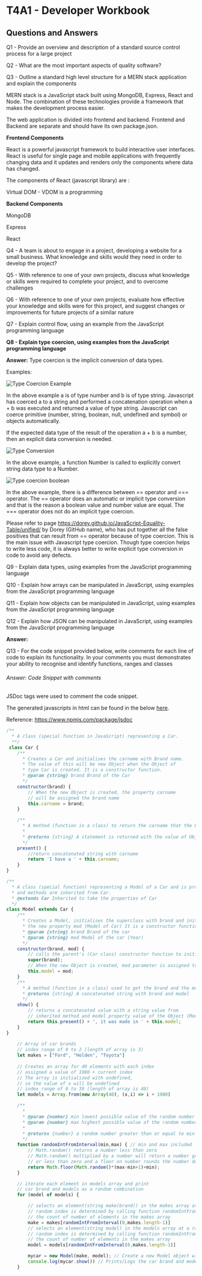 # T4A1 - Developer Workbook

## Questions and Answers

Q1 - Provide an overview and description of a standard source control process for a large project

Q2 - What are the most important aspects of quality software?

Q3 - Outline a standard high level structure for a MERN stack application and explain the components

MERN stack is a JavaScript stack built using MongoDB, Express, React and Node. The combination of these technologies provide a framework that makes the development process easier.

The web application is divided into frontend and backend. Frontend and Backend are separate and should have its own package.json.

**Frontend Components**

React is a powerful javascript framework to build interactive user interfaces. React is useful for single page and mobile applications with frequently changing data and it updates and renders only the components where data has changed. 

The components of React (javascript library) are :

Virtual DOM - VDOM is a programming 





**Backend Components**

MongoDB

Express

React

Q4 - A team is about to engage in a project, developing a website for a small business. What knowledge and skills would they need in order to develop the project?

Q5 - With reference to one of your own projects, discuss what knowledge or skills were required to complete your project, and to overcome challenges

Q6 - With reference to one of your own projects, evaluate how effective your knowledge and skills were for this project, and suggest changes or improvements for future projects of a similar nature

Q7 - Explain control flow, using an example from the JavaScript programming language

**Q8 - Explain type coercion, using examples from the JavaScript programming language**

**Answer:** Type coercion is the implicit conversion of data types. 

Examples:

![Type Coercion Example](./docs/type_coercion_1.png)

In the above example a is of type number and b is of type string. Javascript has coerced a to a string and performed a concatenation operation when a + b was executed and returned a value of type string. Javascript can coerce primitive (number, string, boolean, null, undefined and symbol) or objects automatically. 

If the expected data type of the result of the operation a + b is a number, then an explicit data conversion is needed.

![Type Conversion](/Users/pramods/term4/PramodSreekumaran_T4A1/docs/type_coercion_2.png)

In the above example, a function Number is called to explicitly convert string data type to a Number.

![Type coercion boolean](./docs/type_coercion_3.png)

In the above example, there is a difference between == operator and === operator. The == operator does an automatic or implicit type conversion and that is the reason a boolean value and number value are equal. The === operator does not do an implicit type coercion. 

Please refer to page https://dorey.github.io/JavaScript-Equality-Table/unified/ by Dorey (GitHub name), who has put together all the false positives that can result from == operator because of type coercion. This is the main issue with Javascript type coercion. Though type coercion helps to write less code, it is always better to write explicit type conversion in code to avoid any defects.  

Q9 - Explain data types, using examples from the JavaScript programming language

Q10 - Explain how arrays can be manipulated in JavaScript, using examples from the JavaScript programming language

Q11 - Explain how objects can be manipulated in JavaScript, using examples from the JavaScript programming language

Q12 - Explain how JSON can be manipulated in JavaScript, using examples from the JavaScript programming language

**Answer:** 

Q13 - For the code snippet provided below, write comments for each line of code to explain its functionality. In your comments you must demonstrates your ability to recognise and identify functions, ranges and classes

###### Answer: Code Snippet with comments

JSDoc tags were used to comment the code snippet. 

The generated javascripts in html can be found in the below <a href="./docs/out">here</a>.

Reference: https://www.npmjs.com/package/jsdoc

```javascript
/**
  * A class (special function in JavaScript) representing a Car.
  **/
 class Car {
    /**
      * Creates a Car and initialises the carname with Brand name. 
      * The value of this will be new Object when the Object of 
      * type Car is created. It is a constructor function.
      * @param {string} brand Brand of the Car
      */
    constructor(brand) {
        // When the new Object is created, the property carname 
        // will be assigned the brand name
        this.carname = brand; 
    }

    /**
      * A method (function in a class) to return the carname that the Object has been assigned.
      * 
      * @returns {string} A statement is returned with the value of Object's property carname 
      */
    present() {
        //return concatenated string with carname
        return 'I have a ' + this.carname; 
    }
}

/**
  * A class (special function) representing a Model of a Car and is properties 
  * and methods are inherited from Car.
  * @extends Car Inherited to take the properties of Car
  */
class Model extends Car {
    /**
      * Creates a Model, initialises the superclass with brand and initilises 
      * the new property mod (Model of Car) It is a constructor function.
      * @param {string} brand Brand of the car
      * @param {string} mod Model of the car (Year)
      */
    constructor(brand, mod) {
        // calls the parent's (Car class) constructor function to initialise and get access to properties
        super(brand); 
        // When the new Object is created, mod parameter is assigned to model property
        this.model = mod; 
    }
    /**
      * A method (function in a class) used to get the brand and the model
      * @returns {string} A concatenated string with brand and model
      */
    show() {
        // returns a concatenated value with a string value from 
        // inherited method and model property value of the Object (Model)
        return this.present() + ', it was made in ' + this.model;
    }
}
    
    // Array of car brands
    // index range of 0 to 2 (length of array is 3)
    let makes = ["Ford", "Holden", "Toyota"] 
    
    // Creates an array for 40 elements with each index
    // assigned a value of 1980 + current index
    // The array is initialized with undefined, 
    // so the value of x will be undefined
    // index range of 0 to 39 (length of array is 40)
    let models = Array.from(new Array(40), (x,i) => i + 1980) 

    /**
      * 
      * @param {number} min lowest possible value of the random number
      * @param {number} max highest possible value of the random number
      * 
      * @returns {number} a random number greater than or equal to min and less than or equal to max 
      */
    function randomIntFromInterval(min,max) { // min and max included
        // Math.random() returns a number less than zero
        // Math.random() multiplied by a number will return a number greater 
        // or less than zero and a floor on number rounds the number down
        return Math.floor(Math.random()*(max-min+1)+min);
    }

    // iterate each element in models array and print 
    // car brand and models as a random combination
    for (model of models) {

        // selects an element(string make(brand)) in the makes array at a random index
        // random index is determined by calling function randomIntFromInterval using
        // the count of number of elements in the makes array
        make = makes[randomIntFromInterval(0,makes.length-1)] 
        // selects an element(string model) in the models array at a random index
        // random index is determined by calling function randomIntFromInterval using
        // the count of number of elements in the makes array
        model = models[randomIntFromInterval(0,makes.length-1)] 

        mycar = new Model(make, model); // Create a new Model object with make(brand) and model
        console.log(mycar.show()) // Prints/Logs the car brand and model to console
    }
```





